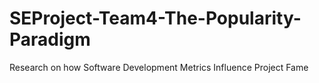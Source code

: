 # SEProject-Team4-The-Popularity-Paradigm
Research on how Software Development Metrics Influence Project Fame
